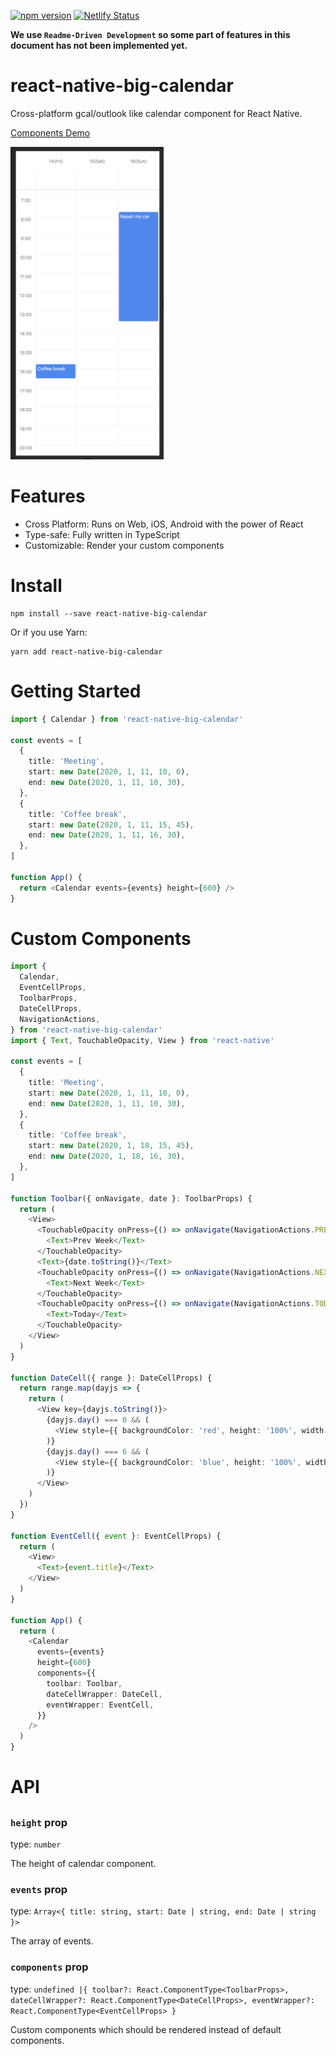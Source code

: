 [![npm version](https://badge.fury.io/js/react-native-big-calendar.svg)](https://badge.fury.io/js/react-native-big-calendar)
[![Netlify Status](https://api.netlify.com/api/v1/badges/ca0f2cc8-bb4f-4a18-be48-c2b10e2b6046/deploy-status)](https://app.netlify.com/sites/react-native-big-calendar/deploys)

**We use `Readme-Driven Development` so some part of features in this document has not been implemented yet.**

# react-native-big-calendar

Cross-platform gcal/outlook like calendar component for React Native.

[Components Demo](https://react-native-big-calendar.netlify.com/?path=/story/desktop--3days-mode)

<img src="./assets/screenshot-1.png" height="500">

# Features

- Cross Platform: Runs on Web, iOS, Android with the power of React
- Type-safe: Fully written in TypeScript
- Customizable: Render your custom components

# Install

```
npm install --save react-native-big-calendar
```

Or if you use Yarn:

```
yarn add react-native-big-calendar
```

# Getting Started

```typescript
import { Calendar } from 'react-native-big-calendar'

const events = [
  {
    title: 'Meeting',
    start: new Date(2020, 1, 11, 10, 0),
    end: new Date(2020, 1, 11, 10, 30),
  },
  {
    title: 'Coffee break',
    start: new Date(2020, 1, 11, 15, 45),
    end: new Date(2020, 1, 11, 16, 30),
  },
]

function App() {
  return <Calendar events={events} height={600} />
}
```

# Custom Components

```typescript
import {
  Calendar,
  EventCellProps,
  ToolbarProps,
  DateCellProps,
  NavigationActions,
} from 'react-native-big-calendar'
import { Text, TouchableOpacity, View } from 'react-native'

const events = [
  {
    title: 'Meeting',
    start: new Date(2020, 1, 11, 10, 0),
    end: new Date(2020, 1, 11, 10, 30),
  },
  {
    title: 'Coffee break',
    start: new Date(2020, 1, 18, 15, 45),
    end: new Date(2020, 1, 18, 16, 30),
  },
]

function Toolbar({ onNavigate, date }: ToolbarProps) {
  return (
    <View>
      <TouchableOpacity onPress={() => onNavigate(NavigationActions.PREV)}>
        <Text>Prev Week</Text>
      </TouchableOpacity>
      <Text>{date.toString()}</Text>
      <TouchableOpacity onPress={() => onNavigate(NavigationActions.NEXT)}>
        <Text>Next Week</Text>
      </TouchableOpacity>
      <TouchableOpacity onPress={() => onNavigate(NavigationActions.TODAY)}>
        <Text>Today</Text>
      </TouchableOpacity>
    </View>
  )
}

function DateCell({ range }: DateCellProps) {
  return range.map(dayjs => {
    return (
      <View key={dayjs.toString()}>
        {dayjs.day() === 0 && (
          <View style={{ backgroundColor: 'red', height: '100%', width: '100%' }} />
        )}
        {dayjs.day() === 6 && (
          <View style={{ backgroundColor: 'blue', height: '100%', width: '100%' }} />
        )}
      </View>
    )
  })
}

function EventCell({ event }: EventCellProps) {
  return (
    <View>
      <Text>{event.title}</Text>
    </View>
  )
}

function App() {
  return (
    <Calendar
      events={events}
      height={600}
      components={{
        toolbar: Toolbar,
        dateCellWrapper: DateCell,
        eventWrapper: EventCell,
      }}
    />
  )
}
```

# API

## <Calendar />

### `height` prop

type: `number`

The height of calendar component.

### `events` prop

type: `Array<{ title: string, start: Date | string, end: Date | string }>`

The array of events.

### `components` prop

type: `undefined |{ toolbar?: React.ComponentType<ToolbarProps>, dateCellWrapper?: React.ComponentType<DateCellProps>, eventWrapper?: React.ComponentType<EventCellProps> }`

Custom components which should be rendered instead of default components.
